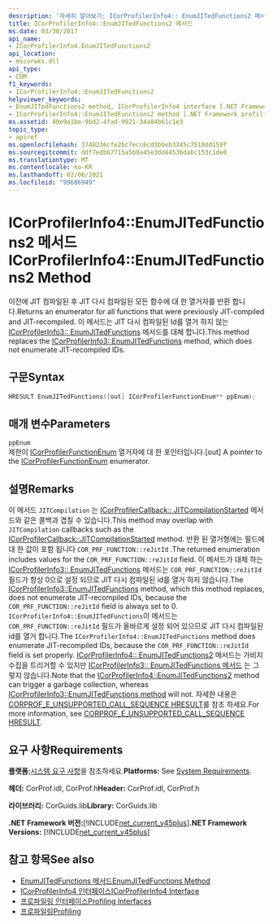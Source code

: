 ```yaml
---
description: '자세히 알아보기: ICorProfilerInfo4:: EnumJITedFunctions2 메서드'
title: ICorProfilerInfo4::EnumJITedFunctions2 메서드
ms.date: 03/30/2017
api_name:
- ICorProfilerInfo4.EnumJITedFunctions2
api_location:
- mscorwks.dll
api_type:
- COM
f1_keywords:
- ICorProfilerInfo4::EnumJITedFunctions2
helpviewer_keywords:
- EnumJITedFunctions2 method, ICorProfilerInfo4 interface [.NET Framework profiling]
- ICorProfilerInfo4::EnumJITedFunctions2 method [.NET Framework profiling]
ms.assetid: 40e9a1be-9bd2-4fad-9921-34a84b61c1e3
topic_type:
- apiref
ms.openlocfilehash: 3740236cfe2bc7ecc6cd3bbeb3345c7510dd159f
ms.sourcegitcommit: ddf7edb67715a5b9a45e3dd44536dabc153c1de0
ms.translationtype: MT
ms.contentlocale: ko-KR
ms.lasthandoff: 02/06/2021
ms.locfileid: "99686949"
---
```

# <a name="icorprofilerinfo4enumjitedfunctions2-method"></a><span data-ttu-id="59764-103">ICorProfilerInfo4::EnumJITedFunctions2 메서드</span><span class="sxs-lookup"><span data-stu-id="59764-103">ICorProfilerInfo4::EnumJITedFunctions2 Method</span></span>

<span data-ttu-id="59764-104">이전에 JIT 컴파일된 후 JIT 다시 컴파일된 모든 함수에 대 한 열거자를 반환 합니다.</span><span class="sxs-lookup"><span data-stu-id="59764-104">Returns an enumerator for all functions that were previously JIT-compiled and JIT-recompiled.</span></span> <span data-ttu-id="59764-105">이 메서드는 JIT 다시 컴파일된 Id를 열거 하지 않는 [ICorProfilerInfo3:: EnumJITedFunctions](icorprofilerinfo3-enumjitedfunctions-method.md) 메서드를 대체 합니다.</span><span class="sxs-lookup"><span data-stu-id="59764-105">This method replaces the [ICorProfilerInfo3::EnumJITedFunctions](icorprofilerinfo3-enumjitedfunctions-method.md) method, which does not enumerate JIT-recompiled IDs.</span></span>  
  
## <a name="syntax"></a><span data-ttu-id="59764-106">구문</span><span class="sxs-lookup"><span data-stu-id="59764-106">Syntax</span></span>  
  
```cpp  
HRESULT EnumJITedFunctions([out] ICorProfilerFunctionEnum** ppEnum);  
```  
  
## <a name="parameters"></a><span data-ttu-id="59764-107">매개 변수</span><span class="sxs-lookup"><span data-stu-id="59764-107">Parameters</span></span>  

 `ppEnum`  
 <span data-ttu-id="59764-108">제한이 [ICorProfilerFunctionEnum](icorprofilerfunctionenum-interface.md) 열거자에 대 한 포인터입니다.</span><span class="sxs-lookup"><span data-stu-id="59764-108">[out] A pointer to the [ICorProfilerFunctionEnum](icorprofilerfunctionenum-interface.md) enumerator.</span></span>  
  
## <a name="remarks"></a><span data-ttu-id="59764-109">설명</span><span class="sxs-lookup"><span data-stu-id="59764-109">Remarks</span></span>  

 <span data-ttu-id="59764-110">이 메서드 `JITCompilation` 는 [ICorProfilerCallback:: JITCompilationStarted](icorprofilercallback-jitcompilationstarted-method.md) 메서드와 같은 콜백과 겹칠 수 있습니다.</span><span class="sxs-lookup"><span data-stu-id="59764-110">This method may overlap with `JITCompilation` callbacks such as the [ICorProfilerCallback::JITCompilationStarted](icorprofilercallback-jitcompilationstarted-method.md) method.</span></span> <span data-ttu-id="59764-111">반환 된 열거형에는 필드에 대 한 값이 포함 됩니다 `COR_PRF_FUNCTION::reJitId` .</span><span class="sxs-lookup"><span data-stu-id="59764-111">The returned enumeration includes values for the `COR_PRF_FUNCTION::reJitId` field.</span></span> <span data-ttu-id="59764-112">이 메서드가 대체 하는 [ICorProfilerInfo3:: EnumJITedFunctions](icorprofilerinfo3-enumjitedfunctions-method.md) 메서드는 `COR_PRF_FUNCTION::reJitId` 필드가 항상 0으로 설정 되므로 JIT 다시 컴파일된 id를 열거 하지 않습니다.</span><span class="sxs-lookup"><span data-stu-id="59764-112">The [ICorProfilerInfo3::EnumJITedFunctions](icorprofilerinfo3-enumjitedfunctions-method.md) method, which this method replaces, does not enumerate JIT-recompiled IDs, because the `COR_PRF_FUNCTION::reJitId` field is always set to 0.</span></span> <span data-ttu-id="59764-113">`ICorProfilerInfo4::EnumJITedFunctions`이 메서드는 `COR_PRF_FUNCTION::reJitId` 필드가 올바르게 설정 되어 있으므로 JIT 다시 컴파일된 id를 열거 합니다.</span><span class="sxs-lookup"><span data-stu-id="59764-113">The `ICorProfilerInfo4::EnumJITedFunctions` method does enumerate JIT-recompiled IDs, because the `COR_PRF_FUNCTION::reJitId` field is set properly.</span></span> <span data-ttu-id="59764-114">[ICorProfilerInfo4:: EnumJITedFunctions2](icorprofilerinfo4-enumjitedfunctions2-method.md) 메서드는 가비지 수집을 트리거할 수 있지만 [ICorProfilerInfo3:: EnumJITedFunctions 메서드](icorprofilerinfo3-enumjitedfunctions-method.md) 는 그렇지 않습니다.</span><span class="sxs-lookup"><span data-stu-id="59764-114">Note that the [ICorProfilerInfo4::EnumJITedFunctions2](icorprofilerinfo4-enumjitedfunctions2-method.md) method can trigger a garbage collection, whereas [ICorProfilerInfo3::EnumJITedFunctions method](icorprofilerinfo3-enumjitedfunctions-method.md) will not.</span></span>  <span data-ttu-id="59764-115">자세한 내용은 [CORPROF_E_UNSUPPORTED_CALL_SEQUENCE HRESULT](corprof-e-unsupported-call-sequence-hresult.md)를 참조 하세요.</span><span class="sxs-lookup"><span data-stu-id="59764-115">For more information, see [CORPROF_E_UNSUPPORTED_CALL_SEQUENCE HRESULT](corprof-e-unsupported-call-sequence-hresult.md).</span></span>  
  
## <a name="requirements"></a><span data-ttu-id="59764-116">요구 사항</span><span class="sxs-lookup"><span data-stu-id="59764-116">Requirements</span></span>  

 <span data-ttu-id="59764-117">**플랫폼:**[시스템 요구 사항](../../get-started/system-requirements.md)을 참조하세요.</span><span class="sxs-lookup"><span data-stu-id="59764-117">**Platforms:** See [System Requirements](../../get-started/system-requirements.md).</span></span>  
  
 <span data-ttu-id="59764-118">**헤더:** CorProf.idl, CorProf.h</span><span class="sxs-lookup"><span data-stu-id="59764-118">**Header:** CorProf.idl, CorProf.h</span></span>  
  
 <span data-ttu-id="59764-119">**라이브러리:** CorGuids.lib</span><span class="sxs-lookup"><span data-stu-id="59764-119">**Library:** CorGuids.lib</span></span>  
  
 <span data-ttu-id="59764-120">**.NET Framework 버전:**[!INCLUDE[net_current_v45plus](../../../../includes/net-current-v45plus-md.md)]</span><span class="sxs-lookup"><span data-stu-id="59764-120">**.NET Framework Versions:** [!INCLUDE[net_current_v45plus](../../../../includes/net-current-v45plus-md.md)]</span></span>  
  
## <a name="see-also"></a><span data-ttu-id="59764-121">참고 항목</span><span class="sxs-lookup"><span data-stu-id="59764-121">See also</span></span>

- [<span data-ttu-id="59764-122">EnumJITedFunctions 메서드</span><span class="sxs-lookup"><span data-stu-id="59764-122">EnumJITedFunctions Method</span></span>](icorprofilerinfo3-enumjitedfunctions-method.md)
- [<span data-ttu-id="59764-123">ICorProfilerInfo4 인터페이스</span><span class="sxs-lookup"><span data-stu-id="59764-123">ICorProfilerInfo4 Interface</span></span>](icorprofilerinfo4-interface.md)
- [<span data-ttu-id="59764-124">프로파일링 인터페이스</span><span class="sxs-lookup"><span data-stu-id="59764-124">Profiling Interfaces</span></span>](profiling-interfaces.md)
- [<span data-ttu-id="59764-125">프로파일링</span><span class="sxs-lookup"><span data-stu-id="59764-125">Profiling</span></span>](index.md)
